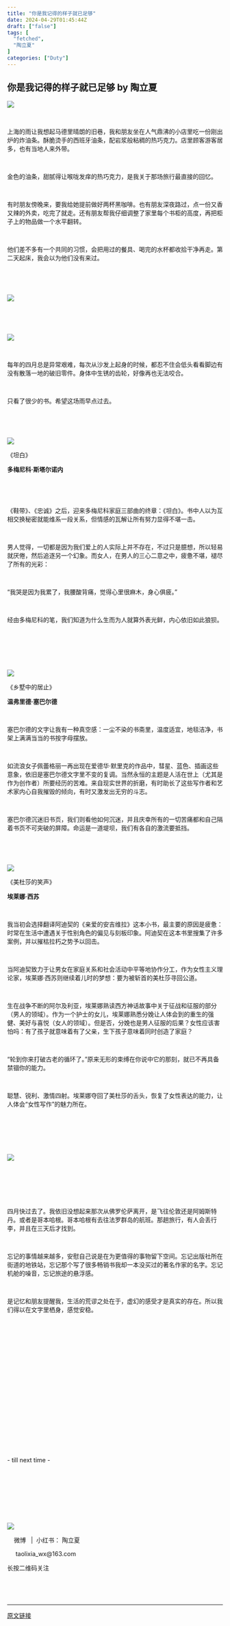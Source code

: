 ```yaml
---
title: "你是我记得的样子就已足够"
date: 2024-04-29T01:45:44Z
draft: ["false"]
tags: [
  "fetched",
  "陶立夏"
]
categories: ["Duty"]
---
```

你是我记得的样子就已足够 by 陶立夏
------
<div><section><section><section><img data-ratio="0.751" data-s="300,640" data-w="1000" data-src="https://mmbiz.qpic.cn/sz_mmbiz_png/wVAmE6P7OlUOibotBRPH8Rjlxz8UcgiaEyannhdYicxPx7rgksfFdbxq7KWUh1srm4sMiaZQiaEthbpljHEPONq4ldA/640?wx_fmt=png" src="https://mmbiz.qpic.cn/sz_mmbiz_png/wVAmE6P7OlUOibotBRPH8Rjlxz8UcgiaEyannhdYicxPx7rgksfFdbxq7KWUh1srm4sMiaZQiaEthbpljHEPONq4ldA/640?wx_fmt=png"></section></section><p><br></p><section><p>上海的雨让我想起马德里晴朗的旧巷，我和朋友坐在人气鼎沸的小店里吃一份刚出炉的炸油条。酥脆烫手的西班牙油条，配岩浆般粘稠的热巧克力。店里顾客游客居多，也有当地人来外带。</p><p><br></p><p>金色的油条，甜腻得让喉咙发痒的热巧克力，是我关于那场旅行最直接的回忆。</p><p><br></p><p>有时朋友傍晚来，要我给她提前做好两杯黑咖啡。也有朋友深夜路过，点一份又香又辣的外卖，吃完了就走。还有朋友帮我仔细调整了家里每个书柜的高度，再把柜子上的物品做一个水平翻转。</p><p><br></p><p>他们差不多有一个共同的习惯，会把用过的餐具、喝完的水杯都收拾干净再走。第二天起床，我会以为他们没有来过。</p><p><br></p></section><p><br></p><section><section><section><section><img data-s="300,640" data-ratio="1.512" data-w="1000" data-src="https://mmbiz.qpic.cn/sz_mmbiz_png/wVAmE6P7OlUOibotBRPH8Rjlxz8UcgiaEyicQOtWWfianll2Aiabxo2icIp8DIiaG1aY8FP7WVoUM0SeGicc1wnUkZibS2A/640?wx_fmt=png" src="https://mmbiz.qpic.cn/sz_mmbiz_png/wVAmE6P7OlUOibotBRPH8Rjlxz8UcgiaEyicQOtWWfianll2Aiabxo2icIp8DIiaG1aY8FP7WVoUM0SeGicc1wnUkZibS2A/640?wx_fmt=png"></section></section><section><p><br></p></section></section><section><section><p><br></p></section><section><section><img data-s="300,640" data-ratio="1.332" data-w="1000" data-src="https://mmbiz.qpic.cn/sz_mmbiz_png/wVAmE6P7OlUOibotBRPH8Rjlxz8UcgiaEyeiceKe9ibx3Ds8KsAYwiadLnErYickluY2ue3ERHFq3Sj77woJqFVpR1lw/640?wx_fmt=png" src="https://mmbiz.qpic.cn/sz_mmbiz_png/wVAmE6P7OlUOibotBRPH8Rjlxz8UcgiaEyeiceKe9ibx3Ds8KsAYwiadLnErYickluY2ue3ERHFq3Sj77woJqFVpR1lw/640?wx_fmt=png"></section></section></section></section><section><p><br></p><p>每年的四月总是异常艰难，每次从沙发上起身的时候，都忍不住会低头看看脚边有没有散落一地的破旧零件。身体中生锈的齿轮，好像再也无法咬合。<br></p><p><br></p><p>只看了很少的书。希望这场雨早点过去。</p><p><br></p></section><p><br></p><section><section><img data-s="300,640" data-ratio="1.512" data-w="1000" data-src="https://mmbiz.qpic.cn/sz_mmbiz_png/wVAmE6P7OlUOibotBRPH8Rjlxz8UcgiaEyNG1a4P2JR3NnBX0PrFop6eOqLia1rrz3oosoVqQLVfQKqwc89zNTngA/640?wx_fmt=png" src="https://mmbiz.qpic.cn/sz_mmbiz_png/wVAmE6P7OlUOibotBRPH8Rjlxz8UcgiaEyNG1a4P2JR3NnBX0PrFop6eOqLia1rrz3oosoVqQLVfQKqwc89zNTngA/640?wx_fmt=png"></section></section><p>《坦白》</p><section><p><strong>多梅尼科·斯塔尔诺内</strong></p></section><p><br></p><p><br></p><section><p>《鞋带》、《忠诚》之后，迎来多梅尼科家庭三部曲的终章：《坦白》。书中人以为互相交换秘密就能维系一段关系，但情感的瓦解让所有努力显得不堪一击。</p><p><br></p><p>男人觉得，一切都是因为我们爱上的人实际上并不存在，不过只是臆想，所以轻易就厌倦，然后追逐另一个幻象。而女人，在男人的三心二意之中，疲惫不堪，褪尽了所有的光彩：</p></section><p><br></p><section><p>“我哭是因为我累了，我腰酸背痛，觉得心里很麻木，身心俱疲。”</p></section><p><br></p><section><p>经由多梅尼科的笔，我们知道为什么生而为人就算外表光鲜，内心依旧如此狼狈。</p><p><br></p></section><p><br></p><p><br></p><section><section><img data-ratio="1.512" data-s="300,640" data-w="1000" data-src="https://mmbiz.qpic.cn/sz_mmbiz_png/wVAmE6P7OlUOibotBRPH8Rjlxz8UcgiaEyzCbuCEZ6CvxtkOvJJmQwwEabGVGpd9lAGB2Iic949LKfh6z0KOgJzWg/640?wx_fmt=png" src="https://mmbiz.qpic.cn/sz_mmbiz_png/wVAmE6P7OlUOibotBRPH8Rjlxz8UcgiaEyzCbuCEZ6CvxtkOvJJmQwwEabGVGpd9lAGB2Iic949LKfh6z0KOgJzWg/640?wx_fmt=png"></section></section><p>《乡墅中的居止》</p><section><p><strong>温弗里德·塞巴尔德 </strong></p></section><p><br></p><section><p>塞巴尔德的文字让我有一种真空感：一尘不染的书斋里，温度适宜，地毯洁净，书架上满满当当的书按字母摆放。</p><p><br></p><p>如流浪女子佩蕾格丽一再出现在爱德华·默里克的作品中，彗星、蓝色、插画这些意象，依旧是塞巴尔德文字里不变的复调。当然永恒的主题是人活在世上（尤其是作为创作者）所要经历的苦难。来自现实世界的折磨，有时助长了这些写作者和艺术家内心自我摧毁的倾向，有时又激发出无穷的斗志。</p></section><p><br></p><p>塞巴尔德沉迷旧书页，我们则看他如何沉迷，并且庆幸所有的一切苦痛都和自己隔着书页不可突破的屏障。命运是一道堤坝，我们有各自的激流要抵挡。</p><p><br></p><p><br></p><section><section><img data-ratio="1.513" data-s="300,640" data-w="1000" data-src="https://mmbiz.qpic.cn/sz_mmbiz_png/wVAmE6P7OlUOibotBRPH8Rjlxz8UcgiaEyDh00cXwlGkkHG10YFIPnPENvu1IIdhiaBnTDLMHyEJlBDSRUZE4OyOQ/640?wx_fmt=png" src="https://mmbiz.qpic.cn/sz_mmbiz_png/wVAmE6P7OlUOibotBRPH8Rjlxz8UcgiaEyDh00cXwlGkkHG10YFIPnPENvu1IIdhiaBnTDLMHyEJlBDSRUZE4OyOQ/640?wx_fmt=png"></section></section><p>《美杜莎的笑声》</p><section><p><strong>埃莱娜·西苏</strong></p></section><p><br></p><section><p>我当初会选择翻译阿迪契的《亲爱的安吉维拉》这本小书，最主要的原因是疲惫：时常在生活中遭遇关于性别角色的偏见与刻板印象。阿迪契在这本书里搜集了许多案例，并以摧枯拉朽之势予以回击。</p><p><br></p><p>当阿迪契致力于让男女在家庭关系和社会活动中平等地协作分工，作为女性主义理论家，埃莱娜·西苏则继续着儿时的梦想：要为被斩首的美杜莎寻回公道。</p></section><p><br></p><section><p>生在战争不断的阿尔及利亚，埃莱娜熟读西方神话故事中关于征战和征服的部分（男人的领域）。作为一个护士的女儿，埃莱娜熟悉分娩让人体会到的重生的强健、美好与喜悦（女人的领域）。但是否，分娩也是男人征服的后果？女性应该害怕吗：有了孩子就意味着有了父亲，生下孩子意味着同时创造了家庭？</p><p><br></p><p>“轮到你来打破古老的循环了。”原来无形的束缚在你说中它的那刻，就已不再具备禁锢你的能力。</p><p><br></p><p>聪慧、锐利、激情四射。埃莱娜夺回了美杜莎的舌头，恢复了女性表达的能力，让人体会“女性写作”的魅力所在。</p></section><p><br></p><p><br></p><p><br></p><section><section><img data-s="300,640" data-ratio="0.667" data-w="1000" data-src="https://mmbiz.qpic.cn/sz_mmbiz_png/wVAmE6P7OlUOibotBRPH8Rjlxz8UcgiaEyQjMUYESqicviaQ2X7jSicputFy8cBehGC4pzEiaMr13AiciaEqsFWmD03nNQ/640?wx_fmt=png" src="https://mmbiz.qpic.cn/sz_mmbiz_png/wVAmE6P7OlUOibotBRPH8Rjlxz8UcgiaEyQjMUYESqicviaQ2X7jSicputFy8cBehGC4pzEiaMr13AiciaEqsFWmD03nNQ/640?wx_fmt=png"></section></section><p><br></p><p><br></p><p><br></p><section><p>四月快过去了。我依旧没想起来那次从佛罗伦萨离开，是飞往伦敦还是阿姆斯特丹。或者是哥本哈根。哥本哈根有去往法罗群岛的航班。那趟旅行，有人会丢行李，并且在三天后才找到。</p><p><br></p><p>忘记的事情越来越多，安慰自己说是在为更值得的事物留下空间。忘记出版社所在街道的地铁站，忘记那个写了很多畅销书我却一本没买过的著名作家的名字。忘记机舱的噪音，忘记旅途的悬浮感。</p><p><br></p><p>是记忆和朋友提醒我，生活的荒谬之处在于，虚幻的感受才是真实的存在。所以我们得以在文字里栖身，感觉安稳。</p><p><br></p><p><br></p></section><p><br></p><section><iframe data-vidtype="2" data-mpvid="wxv_3434568877114540032" data-cover="http%3A%2F%2Fmmbiz.qpic.cn%2Fsz_mmbiz_jpg%2FwVAmE6P7OlUOibotBRPH8Rjlxz8UcgiaEyUNjMP2FuNXKVI9LSJ85L9icOe18AbPBDlF9cvVR67Ea3rVlyoAZlanQ%2F0%3Fwx_fmt%3Djpeg" allowfullscreen="" frameborder="0" data-ratio="1.7777777777777777" data-w="1920" data-src="https://mp.weixin.qq.com/mp/readtemplate?t=pages/video_player_tmpl&amp;action=mpvideo&amp;auto=0&amp;vid=wxv_3434568877114540032"></iframe></section><p><br></p><p><br></p><section><p>- till next time -</p></section><p><br></p><p><br></p><p><br></p><p><br></p><section><section><img data-ratio="0.5574074074074075" data-s="300,640" data-w="1080" data-src="https://mmbiz.qpic.cn/sz_mmbiz_png/wVAmE6P7OlUOibotBRPH8Rjlxz8UcgiaEykribXRhzGQjZHfMmsMPpKFgKen6cZ3L2L6nTZpyaxkAHHTwWGePibF5g/640?wx_fmt=png" src="https://mmbiz.qpic.cn/sz_mmbiz_png/wVAmE6P7OlUOibotBRPH8Rjlxz8UcgiaEykribXRhzGQjZHfMmsMPpKFgKen6cZ3L2L6nTZpyaxkAHHTwWGePibF5g/640?wx_fmt=png"></section></section><section><section><section><p>    微博   |  <span>小红书</span>： <span>陶立夏    </span></p><p>     <span>taolixia_wx@163.com  </span>                 </p></section></section><section><section><p>长按二维码关注</p></section></section></section><p><br></p><p><br></p></section><p><mp-style-type data-value="10000"></mp-style-type></p></div>  
<hr>
<a href="https://mp.weixin.qq.com/s/g5HCl409y197hSzk59qiIg",target="_blank" rel="noopener noreferrer">原文链接</a>
